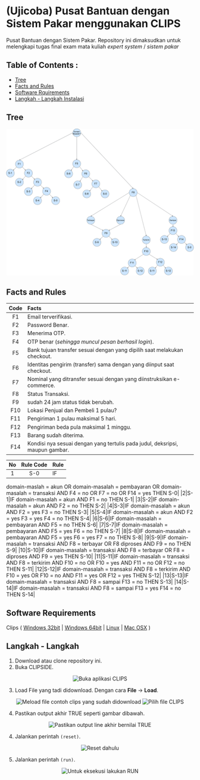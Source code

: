 # (Ujicoba) Pusat Bantuan dengan Sistem Pakar menggunakan CLIPS
Pusat Bantuan dengan Sistem Pakar.
Repository ini dimaksudkan untuk melengkapi tugas final exam mata kuliah _expert system_ / _sistem pakar_ 

## Table of Contents :
* [Tree](https://github.com/mssadewa/pbsp#tree)
* [Facts and Rules](https://github.com/mssadewa/pbsp#facts-and-rules)
* [Software Rquirements](https://github.com/mssadewa/pbsp#software-requirements)
* [Langkah - Langkah Instalasi](https://github.com/mssadewa/pbsp#langkah---langkah)

## Tree

<p align=center>
	<img src="https://raw.githubusercontent.com/mssadewa/pbsp/master/ecommerce.png" />
</p>


## Facts and Rules
|Code | Facts |
|:---:|:------|
|F1	| Email terverifikasi.								                            |
|F2	| Password Benar.                                                               |
|F3	| Menerima OTP.                                                                 |
|F4	| OTP benar (_sehingga muncul pesan berhasil login_).                           |
|F5	| Bank tujuan transfer sesuai dengan yang dipilih saat melakukan checkout.      |
|F6	| Identitas pengirim (transfer) sama dengan yang diinput saat checkout.         |
|F7	| Nominal yang ditransfer sesuai dengan yang diinstruksikan e-commerce.         |
|F8	| Status Transaksi.                                                             |
|F9	| sudah 24 jam status tidak berubah.                                            |
|F10 | Lokasi Penjual dan Pembeli 1 pulau?                                          |
|F11 | Pengiriman 1 pulau maksimal 5 hari.                                          |
|F12 | Pengiriman beda pula maksimal 1 minggu.                                      |
|F13 | Barang sudah diterima.                                                       |
|F14 | Kondisi nya sesuai dengan yang tertulis pada judul, deksripsi, maupun gambar.|

|No|Rule Code|Rule|
|:-:|:-:|:--|
|1|S-0|IF 
domain-maslah = akun OR domain-masalah = pembayaran OR domain-masalah = transaksi 
AND 
F4 = no OR F7 = no OR F14 = yes
THEN S-0|
|2|S-1|IF
domain-masalah = akun
AND
F1 = no
THEN S-1|
|3|S-2|IF
domain-masalah = akun
AND
F2 = no
THEN S-2|
|4|S-3|IF
domain-masalah = akun
AND
F2 = yes
F3 = no
THEN S-3|
|5|S-4|IF
domain-masalah = akun
AND
F2 = yes
F3 = yes
F4 = no
THEN S-4|
|6|S-6|IF
domain-masalah = pembayaran
AND
F5 = no
THEN S-6|
|7|S-7|IF
domain-masalah = pembayaran
AND
F5 = yes
F6 = no
THEN S-7|
|8|S-8|IF
domain-masalah = pembayaran
AND
F5 = yes
F6 = yes
F7 = no
THEN S-8|
|9|S-9|IF
domain-masalah = transaksi
AND
F8 = terbayar OR F8 diproses
AND
F9  = no
THEN S-9|
|10|S-10|IF
domain-masalah = transaksi
AND
F8 = terbayar OR F8 = diproses
AND
F9 = yes
THEN S-10|
|11|S-11|IF
domain-masalah = transaksi
AND
F8 = terkirim
AND
F10 = no OR F10 = yes
AND
F11 = no OR F12 = no
THEN S-11|
|12|S-12|IF
domain-masalah = transaksi
AND
F8 = terkirim
AND
F10 = yes OR F10 = no
AND F11 = yes OR F12 = yes
THEN S-12|
|13|S-13|IF
domain-masalah = transaksi
AND
F8 = sampai
F13 = no
THEN S-13|
|14|S-14|IF
domain-masalah = transaksi
AND
F8 = sampai
F13 = yes
F14 = no
THEN S-14|

## Software Requirements
Clips ( [Windows 32bit](https://sourceforge.net/projects/clipsrules/files/CLIPS/6.30/clips_windows_32_bit_executables_630.msi/download) | [Windows 64bit](https://sourceforge.net/projects/clipsrules/files/CLIPS/6.30/clips_windows_64_bit_executables_630.msi/download) | [Linux](https://sourceforge.net/projects/clipsrules/files/CLIPS/6.30/clips_core_source_630.zip/download) | [Mac OSX](https://sourceforge.net/projects/clipsrules/files/CLIPS/6.30/clips_mac_osx_executables_630.zip/download) )

## Langkah - Langkah
1. Download atau clone repository ini.
2. Buka CLIPSIDE.

<p align="center">
  <img src="https://i.ibb.co/F5cvytg/clips-1.png" alt="Buka aplikasi CLIPS" />
</p>

3. Load File yang tadi didownload. Dengan cara **File** -> **Load**.

<p align="center">
  <img src="https://i.ibb.co/4SpbxnS/clips-3.png" alt="Meload file contoh clips yang sudah didownload"/ >
  <img src="https://i.ibb.co/BqHTcXL/clips-4.png" alt="Pilih file CLIPS"/>
</p>

4. Pastikan output akhir TRUE seperti gambar dibawah.

<p align="center">
  <img src="https://i.ibb.co/rskfrVs/clips-5.png" alt="Pastikan output line akhir bernilai TRUE"/>
</p>

4. Jalankan perintah `(reset)`.

<p align="center">
  <img src="https://i.ibb.co/9tKBfp9/clips-6.png" alt="Reset dahulu"/>
</p>

5. Jalankan perintah `(run)`.

<p align="center">
  <img src="https://i.ibb.co/WpXmxyH/clips-7.png" alt="Untuk eksekusi lakukan RUN"/>
</p>
